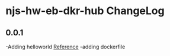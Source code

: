 njs-hw-eb-dkr-hub ChangeLog
===========================

0.0.1
-----
-Adding helloworld [Reference](https://docs.docker.com/engine/examples/nodejs_web_app/)
-adding dockerfile
